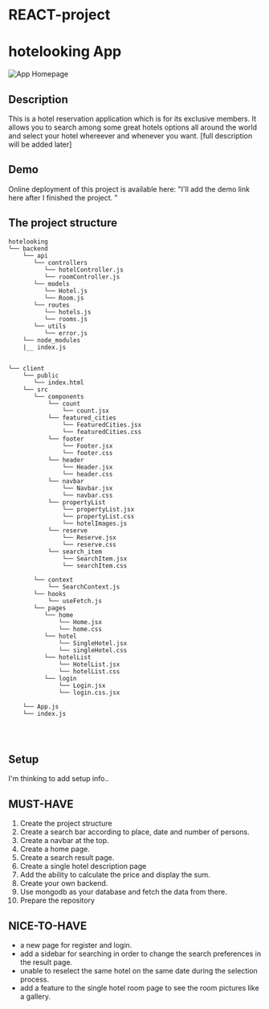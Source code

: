 # REACT-project
# hotelooking App
![App Homepage](screenshots/app_homepage.png)

## Description
This is a hotel reservation application which is for its exclusive members. It allows you to search among some great hotels options all around the world and select your hotel whereever and whenever you want. 
[full description will be added later]

## Demo

Online deployment of this project is available here: "I'll add the demo link here after I finished the project. "


## The project structure

```text
hotelooking
└── backend
    └── api
       └── controllers
          └── hotelController.js
          └── roomController.js
       └── models
          └── Hotel.js
          └── Room.js
       └── routes
          └── hotels.js
          └── rooms.js
       └── utils
          └── error.js
    └── node_modules
    |__ index.js
        
    
└── client
    └── public
       └── index.html
    └── src
       └── components
           └── count
               └── count.jsx
           └── featured_cities
               └── FeaturedCities.jsx
               └── featuredCities.css
           └── footer
               └── Footer.jsx
               └── footer.css
           └── header
               └── Header.jsx
               └── header.css
           └── navbar
               └── Navbar.jsx
               └── navbar.css
           └── propertyList
               └── propertyList.jsx
               └── propertyList.css
               └── hotelImages.js
           └── reserve
               └── Reserve.jsx
               └── reserve.css
           └── search_item
               └── SearchItem.jsx
               └── searchItem.css
           
       └── context
           └── SearchContext.js
       └── hooks  
           └── useFetch.js
       └── pages
          └── home
              └── Home.jsx
              └── home.css
          └── hotel
              └── SingleHotel.jsx
              └── singleHotel.css
          └── hotelList
              └── HotelList.jsx
              └── hotelList.css
          └── login
              └── Login.jsx
              └── login.css.jsx
              
    └── App.js
    └── index.js
        



```
## Setup

I'm thinking to add setup info..

 

## MUST-HAVE
1. Create the project structure
2. Create a search bar according to place, date and number of persons.
3. Create a navbar at the top.
4. Create a home page. 
5. Create a search result page.
6. Create a single hotel description page
7. Add the ability to calculate the price and display the sum.
8. Create your own backend. 
9. Use mongodb as your database and fetch the data from there.
10. Prepare the repository

## NICE-TO-HAVE
- a new page for register and login. 
- add a sidebar for searching in order to change the search preferences in the result page.
- unable to reselect the same hotel on the same date during the selection process.
- add a feature to the single hotel room page to see the room pictures like a gallery.
